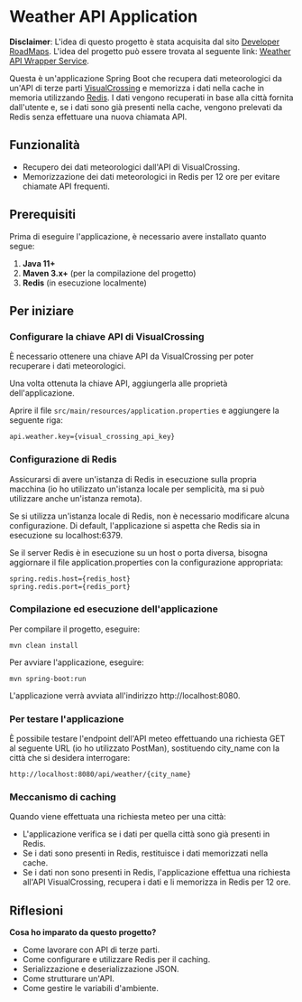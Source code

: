 # Weather API Application

**Disclaimer**: L'idea di questo progetto è stata acquisita dal sito [Developer RoadMaps](https://roadmap.sh). L'idea del progetto può essere trovata al seguente link: [Weather API Wrapper Service](https://roadmap.sh/projects/weather-api-wrapper-service).

Questa è un'applicazione Spring Boot che recupera dati meteorologici da un'API di terze parti [VisualCrossing](https://www.visualcrossing.com/) e memorizza i dati nella cache in memoria utilizzando [Redis](https://redis.io/). I dati vengono recuperati in base alla città fornita dall'utente e, se i dati sono già presenti nella cache, vengono prelevati da Redis senza effettuare una nuova chiamata API.

## Funzionalità

- Recupero dei dati meteorologici dall'API di VisualCrossing.
- Memorizzazione dei dati meteorologici in Redis per 12 ore per evitare chiamate API frequenti.

## Prerequisiti

Prima di eseguire l'applicazione, è necessario avere installato quanto segue:

1. **Java 11+**
2. **Maven 3.x+** (per la compilazione del progetto)
3. **Redis** (in esecuzione localmente)

## Per iniziare

### Configurare la chiave API di VisualCrossing

È necessario ottenere una chiave API da VisualCrossing per poter recuperare i dati meteorologici.

Una volta ottenuta la chiave API, aggiungerla alle proprietà dell'applicazione.

Aprire il file `src/main/resources/application.properties` e aggiungere la seguente riga:

    api.weather.key={visual_crossing_api_key}

### Configurazione di Redis

Assicurarsi di avere un'istanza di Redis in esecuzione sulla propria macchina (io ho utilizzato un'istanza locale per semplicità, ma si può utilizzare anche un'istanza remota).

Se si utilizza un'istanza locale di Redis, non è necessario modificare alcuna configurazione. Di default, l'applicazione si aspetta che Redis sia in esecuzione su localhost:6379.

Se il server Redis è in esecuzione su un host o porta diversa, bisogna aggiornare il file application.properties con la configurazione appropriata:

    spring.redis.host={redis_host}
    spring.redis.port={redis_port}

### Compilazione ed esecuzione dell'applicazione

Per compilare il progetto, eseguire:

    mvn clean install

Per avviare l'applicazione, eseguire:

    mvn spring-boot:run

L'applicazione verrà avviata all'indirizzo http://localhost:8080.

### Per testare l'applicazione

È possibile testare l'endpoint dell'API meteo effettuando una richiesta GET al seguente URL (io ho utilizzato PostMan), sostituendo city_name con la città che si desidera interrogare:

    http://localhost:8080/api/weather/{city_name}

### Meccanismo di caching

Quando viene effettuata una richiesta meteo per una città:

- L'applicazione verifica se i dati per quella città sono già presenti in Redis.
- Se i dati sono presenti in Redis, restituisce i dati memorizzati nella cache.
- Se i dati non sono presenti in Redis, l'applicazione effettua una richiesta all'API VisualCrossing, recupera i dati e li memorizza in Redis per 12 ore.

## Riflesioni

**Cosa ho imparato da questo progetto?**

- Come lavorare con API di terze parti.
- Come configurare e utilizzare Redis per il caching.
- Serializzazione e deserializzazione JSON.
- Come strutturare un'API.
- Come gestire le variabili d'ambiente.
